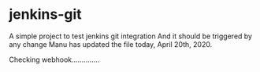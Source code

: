 # jenkins-git
A simple project to test jenkins git integration
And it should be triggered by any change
Manu has updated the file today, April 20th, 2020.


Checking webhook..............
